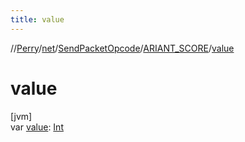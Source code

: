 ```yaml
---
title: value
---
```

//[Perry](../../../../index.html)/[net](../../index.html)/[SendPacketOpcode](../index.html)/[ARIANT_SCORE](index.html)/[value](value.html)



# value



[jvm]\
var [value](value.html): [Int](https://kotlinlang.org/api/latest/jvm/stdlib/kotlin/-int/index.html)




